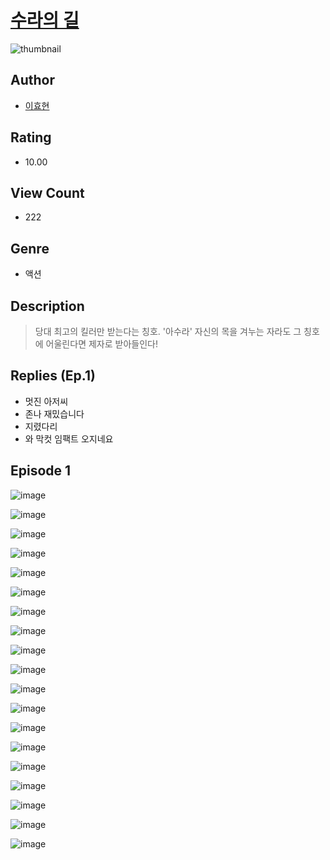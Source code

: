 # [수라의 길](https://comic.naver.com/challenge/list?titleId=811180)
![thumbnail](https://image-comic.pstatic.net/user_contents_data/challenge_comic/2023/05/25/301777/upload_7149517430684070704_480x623.jpeg)

## Author
- [이효현](https://comic.naver.com/artistTitle?id=301777)

## Rating
- 10.00

## View Count
- 222

## Genre
- 액션

## Description
> 당대 최고의 킬러만 받는다는 칭호. '아수라' 자신의 목을 겨누는 자라도 그 칭호에 어울린다면 제자로 받아들인다!

## Replies (Ep.1)
- 멋진 아저씨
- 존나 재밌습니다
- 지렸다리
- 와 막컷 임팩트 오지네요

## Episode 1
![image](https://image-comic.pstatic.net/user_contents_data/challenge_comic/2023/05/25/301777/upload_4051098023791571558.jpeg)

![image](https://image-comic.pstatic.net/user_contents_data/challenge_comic/2023/05/25/301777/upload_3991093297725911652.jpeg)

![image](https://image-comic.pstatic.net/user_contents_data/challenge_comic/2023/05/25/301777/upload_3545519701602874677.jpeg)

![image](https://image-comic.pstatic.net/user_contents_data/challenge_comic/2023/05/25/301777/upload_3979039548544213558.jpeg)

![image](https://image-comic.pstatic.net/user_contents_data/challenge_comic/2023/05/25/301777/upload_7089001393811502390.jpeg)

![image](https://image-comic.pstatic.net/user_contents_data/challenge_comic/2023/05/25/301777/upload_7363725565870813232.jpeg)

![image](https://image-comic.pstatic.net/user_contents_data/challenge_comic/2023/05/25/301777/upload_3919085177379436081.jpeg)

![image](https://image-comic.pstatic.net/user_contents_data/challenge_comic/2023/05/25/301777/upload_3486406658747490865.jpeg)

![image](https://image-comic.pstatic.net/user_contents_data/challenge_comic/2023/05/25/301777/upload_3775485852792732002.jpeg)

![image](https://image-comic.pstatic.net/user_contents_data/challenge_comic/2023/05/25/301777/upload_7221351798038487608.jpeg)

![image](https://image-comic.pstatic.net/user_contents_data/challenge_comic/2023/05/25/301777/upload_7305179883181782838.jpeg)

![image](https://image-comic.pstatic.net/user_contents_data/challenge_comic/2023/05/25/301777/upload_3473508093779992882.jpeg)

![image](https://image-comic.pstatic.net/user_contents_data/challenge_comic/2023/05/25/301777/upload_3761128250289764409.jpeg)

![image](https://image-comic.pstatic.net/user_contents_data/challenge_comic/2023/05/25/301777/upload_7293916482591275313.jpeg)

![image](https://image-comic.pstatic.net/user_contents_data/challenge_comic/2023/05/25/301777/upload_4121181993682940006.jpeg)

![image](https://image-comic.pstatic.net/user_contents_data/challenge_comic/2023/05/25/301777/upload_3918749847824380770.jpeg)

![image](https://image-comic.pstatic.net/user_contents_data/challenge_comic/2023/05/25/301777/upload_3774352071570438244.jpeg)

![image](https://image-comic.pstatic.net/user_contents_data/challenge_comic/2023/05/25/301777/upload_3991652042080858161.jpeg)

![image](https://image-comic.pstatic.net/user_contents_data/challenge_comic/2023/05/25/301777/upload_3919032597668521529.jpeg)

